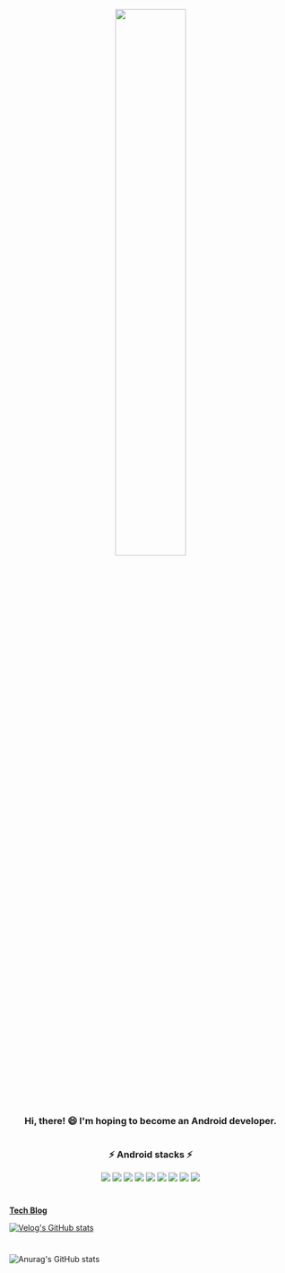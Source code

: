 <p align="center">
  <img src="https://user-images.githubusercontent.com/62979330/176820514-a98817b4-0334-4f58-a475-abd1563edab6.gif" width=50% height=50%>
</p>

<div align="center">
  <h3>Hi, there! 😄 I'm hoping to become an Android developer.</h3>
</div>

#

<div align="center">
  <h3>⚡ Android stacks ⚡</h3>
</div>

<p align="center">
  <img src="http://img.shields.io/badge/-Android-3DDC84?style=flat-square">
  <img src="http://img.shields.io/badge/-Kotlin-7F52FF?style=flat-square">
  <img src="http://img.shields.io/badge/-Java-007396?style=flat-square">
  <img src="http://img.shields.io/badge/-Jetpack-FF5D01?style=flat-square">
  <img src="http://img.shields.io/badge/-Retrofit-6495ED?style=flat-square">
  <img src="http://img.shields.io/badge/-Coroutine-800080?style=flat-square">
  <img src="http://img.shields.io/badge/-Koin-FF4088?style=flat-square">
  <img src="http://img.shields.io/badge/-Firebase-4169E1?style=flat-square">
  <img src="http://img.shields.io/badge/-Git-000000?style=flat-square">
</p>

#
[__Tech Blog__](https://velog.io/@jeongminji4490)

[![Velog's GitHub stats](https://velog-readme-stats.vercel.app/api?name=jeongminji4490)](https://velog.io/@jeongminji4490)

#
![Anurag's GitHub stats](https://github-readme-stats.vercel.app/api?username=jeongminji4490&count_private=true&show_icons=true&theme=default)


<!--
**jeongminji4490/Jeongminji4490** is a ✨ _special_ ✨ repository because its `README.md` (this file) appears on your GitHub profile.

Here are some ideas to get you started:

- 🔭 I’m currently working on ...
- 🌱 I’m currently learning ...
- 👯 I’m looking to collaborate on ...
- 🤔 I’m looking for help with ...
- 💬 Ask me about ...
- 📫 How to reach me: ...
- 😄 Pronouns: ...
- ⚡ Fun fact: ...
-->
